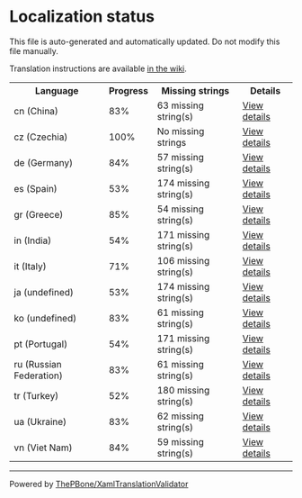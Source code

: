 # Localization status

This file is auto-generated and automatically updated. Do not modify this file manually.

Translation instructions are available [in the wiki](https://github.com/ThePBone/GalaxyBudsClient/wiki/3.-How-to-help-with-translations).

<table>
<tr><th>Language</th><th>Progress</th><th>Missing strings</th><th>Details</th></tr>
<tr><td>cn (China)</td><td>83%</td><td>63 missing string(s)</td><td><a href="cn.md">View details</a></td></tr>
<tr><td>cz (Czechia)</td><td>100%</td><td>No missing strings</td><td><a href="cz.md">View details</a></td></tr>
<tr><td>de (Germany)</td><td>84%</td><td>57 missing string(s)</td><td><a href="de.md">View details</a></td></tr>
<tr><td>es (Spain)</td><td>53%</td><td>174 missing string(s)</td><td><a href="es.md">View details</a></td></tr>
<tr><td>gr (Greece)</td><td>85%</td><td>54 missing string(s)</td><td><a href="gr.md">View details</a></td></tr>
<tr><td>in (India)</td><td>54%</td><td>171 missing string(s)</td><td><a href="in.md">View details</a></td></tr>
<tr><td>it (Italy)</td><td>71%</td><td>106 missing string(s)</td><td><a href="it.md">View details</a></td></tr>
<tr><td>ja (undefined)</td><td>53%</td><td>174 missing string(s)</td><td><a href="ja.md">View details</a></td></tr>
<tr><td>ko (undefined)</td><td>83%</td><td>61 missing string(s)</td><td><a href="ko.md">View details</a></td></tr>
<tr><td>pt (Portugal)</td><td>54%</td><td>171 missing string(s)</td><td><a href="pt.md">View details</a></td></tr>
<tr><td>ru (Russian Federation)</td><td>83%</td><td>61 missing string(s)</td><td><a href="ru.md">View details</a></td></tr>
<tr><td>tr (Turkey)</td><td>52%</td><td>180 missing string(s)</td><td><a href="tr.md">View details</a></td></tr>
<tr><td>ua (Ukraine)</td><td>83%</td><td>62 missing string(s)</td><td><a href="ua.md">View details</a></td></tr>
<tr><td>vn (Viet Nam)</td><td>84%</td><td>59 missing string(s)</td><td><a href="vn.md">View details</a></td></tr>

</table>

__________

Powered by [ThePBone/XamlTranslationValidator](https://github.com/ThePBone/XamlTranslationValidator)